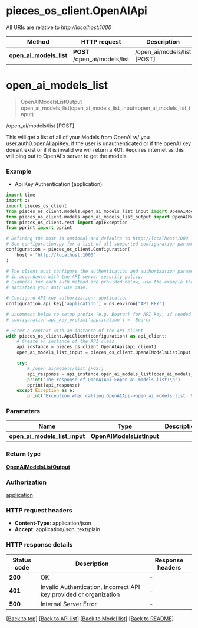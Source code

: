 # pieces_os_client.OpenAIApi

All URIs are relative to *http://localhost:1000*

Method | HTTP request | Description
------------- | ------------- | -------------
[**open_ai_models_list**](OpenAIApi.md#open_ai_models_list) | **POST** /open_ai/models/list | /open_ai/models/list [POST]


# **open_ai_models_list**
> OpenAIModelsListOutput open_ai_models_list(open_ai_models_list_input=open_ai_models_list_input)

/open_ai/models/list [POST]

This will get a list of all of your Models from OpenAI w/ you user.auth0.openAI.apiKey.  if the user is unauthenticated or if the openAI key doesnt exist or if it is invalid we will return a 401.  Requires internet as this will ping out to OpenAI's server to get the models.

### Example

* Api Key Authentication (application):
```python
import time
import os
import pieces_os_client
from pieces_os_client.models.open_ai_models_list_input import OpenAIModelsListInput
from pieces_os_client.models.open_ai_models_list_output import OpenAIModelsListOutput
from pieces_os_client.rest import ApiException
from pprint import pprint

# Defining the host is optional and defaults to http://localhost:1000
# See configuration.py for a list of all supported configuration parameters.
configuration = pieces_os_client.Configuration(
    host = "http://localhost:1000"
)

# The client must configure the authentication and authorization parameters
# in accordance with the API server security policy.
# Examples for each auth method are provided below, use the example that
# satisfies your auth use case.

# Configure API key authorization: application
configuration.api_key['application'] = os.environ["API_KEY"]

# Uncomment below to setup prefix (e.g. Bearer) for API key, if needed
# configuration.api_key_prefix['application'] = 'Bearer'

# Enter a context with an instance of the API client
with pieces_os_client.ApiClient(configuration) as api_client:
    # Create an instance of the API class
    api_instance = pieces_os_client.OpenAIApi(api_client)
    open_ai_models_list_input = pieces_os_client.OpenAIModelsListInput() # OpenAIModelsListInput |  (optional)

    try:
        # /open_ai/models/list [POST]
        api_response = api_instance.open_ai_models_list(open_ai_models_list_input=open_ai_models_list_input)
        print("The response of OpenAIApi->open_ai_models_list:\n")
        pprint(api_response)
    except Exception as e:
        print("Exception when calling OpenAIApi->open_ai_models_list: %s\n" % e)
```



### Parameters

Name | Type | Description  | Notes
------------- | ------------- | ------------- | -------------
 **open_ai_models_list_input** | [**OpenAIModelsListInput**](OpenAIModelsListInput.md)|  | [optional] 

### Return type

[**OpenAIModelsListOutput**](OpenAIModelsListOutput.md)

### Authorization

[application](../README.md#application)

### HTTP request headers

 - **Content-Type**: application/json
 - **Accept**: application/json, text/plain

### HTTP response details
| Status code | Description | Response headers |
|-------------|-------------|------------------|
**200** | OK |  -  |
**401** | Invalid Authentication, Incorrect API key provided or organization |  -  |
**500** | Internal Server Error |  -  |

[[Back to top]](#) [[Back to API list]](../README.md#documentation-for-api-endpoints) [[Back to Model list]](../README.md#documentation-for-models) [[Back to README]](../README.md)

